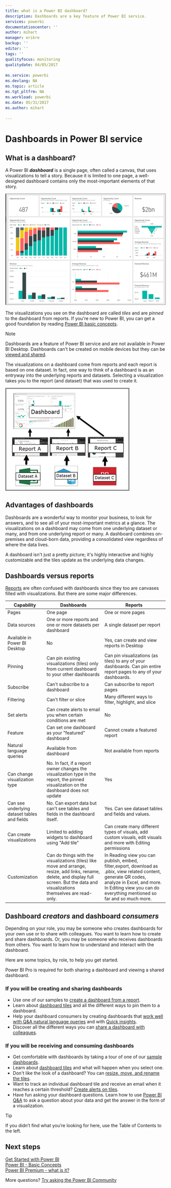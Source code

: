```yaml
---
title: what is a Power BI dashboard?
description: Dashboards are a key feature of Power BI service.
services: powerbi
documentationcenter: ''
author: mihart
manager: erikre
backup: ''
editor: ''
tags: ''
qualityfocus: monitoring
qualitydate: 04/05/2017

ms.service: powerbi
ms.devlang: NA
ms.topic: article
ms.tgt_pltfrm: NA
ms.workload: powerbi
ms.date: 05/31/2017
ms.author: mihart

---
```

# Dashboards in Power BI service
## What is a dashboard?
A Power BI ***dashboard*** is a single page, often called a canvas, that uses visualizations to tell a story. Because it is limited to one page, a well-designed dashboard contains only the most-important elements of that story.

![](media/service-dashboards/power-bi-dashboard2.png)

The visualizations you see on the dashboard are called *tiles* and are *pinned* to the dashboard from reports. If you're new to Power BI, you can get a good foundation by reading [Power BI basic concepts](service-basic-concepts.md).

> [!NOTE]
> Dashboards are a feature of Power BI service and are not available in Power BI Desktop. Dashboards can't be created on mobile devices but they can be [viewed and shared](powerbi-mobile-create-dashboard.md).
> 
> 

The visualizations on a dashboard come from reports and each report is based on one dataset. In fact, one way to think of a dashboard is as an entryway into the underlying reports and datasets. Selecting a visualization takes you to the report (and dataset) that was used to create it.

![](media/service-dashboards/power-bi-diagram.png)

## Advantages of dashboards
Dashboards are a wonderful way to monitor your business, to look for answers, and to see all of your most-important metrics at a glance. The visualizations on a dashboard may come from one underlying dataset or many, and from one underlying report or many. A dashboard combines on-premises and cloud-born data, providing a consolidated view regardless of where the data lives.

A dashboard isn't just a pretty picture; it's highly interactive and highly customizable and the tiles update as the underlying data changes.

## Dashboards versus reports
[Reports](powerbi-service-reports.md) are often confused with dashboards since they too are canvases filled with visualizations. But there are some major differences.

| **Capability** | **Dashboards** | **Reports** |
| --- | --- | --- |
| Pages |One page |One or more pages |
| Data sources |One or more reports and one or more datasets per dashboard |A single dataset per report |
| Available in Power BI Desktop |No |Yes, can create and view reports in Desktop |
| Pinning |Can pin existing visualizations (tiles) only from current dashboard to your other dashboards |Can pin visualizations (as tiles) to any of your dashboards. Can pin entire report pages to any of your dashboards. |
| Subscribe |Can't subscribe to a dashboard |Can subscribe to report pages |
| Filtering |Can't filter or slice |Many different ways to filter, highlight, and slice |
| Set alerts |Can create alerts to email you when certain conditions are met |No |
| Feature |Can set one dashboard as your "featured" dashboard |Cannot create a featured report |
| Natural language queries |Available from dashboard |Not available from reports |
| Can change visualization type |No. In fact, if a report owner changes the visualization type in the report, the pinned visualization on the dashboard does not update |Yes |
| Can see underlying dataset tables and fields |No. Can export data but can't see tables and fields in the dashboard itself. |Yes. Can see dataset tables and fields and values. |
| Can create visualizations |Limited to adding widgets to dashboard using "Add tile" |Can create many different types of visuals, add custom visuals, edit visuals and more with Editing permissions |
| Customization |Can do things with the visualizations (tiles) like move and arrange, resize, add links, rename, delete, and display full screen. But the data and visualizations themselves are read-only. |In Reading view you can publish, embed, filter,export, download as .pbix, view related content, generate QR codes, analyze in Excel, and more.  In Editing view you can do everything mentioned so far and so much more. |

## Dashboard ***creators*** and dashboard ***consumers***
Depending on your role, you may be someone who creates dashboards for your own use or to share with colleagues. You want to learn how to create and share dashboards. Or, you may be someone who receives dashboards from others. You want to learn how to understand and interact with the dashboard.

Here are some topics, by role, to help you get started.

Power BI Pro is required for both sharing a dashboard and viewing a shared dashboard.

### If you will be creating and sharing dashboards
* Use one of our samples to [create a dashboard from a report](service-dashboard-create.md).
* Learn about [dashboard tiles](service-dashboard-tiles.md) and all the different ways to pin them to a dashboard.
* Help your dashboard consumers by creating dashboards that [work well with Q&A natural language queries](powerbi-service-make-your-data-work-well-with-q-and-a.md) and with [Quick insights](powerbi-service-auto-insights-optimize.md).
* Discover all the different ways you can [share a dashboard with colleagues](service-how-to-collaborate-distribute-dashboards-reports.md).

### If you will be receiving and consuming dashboards
* Get comfortable with dashboards by taking a tour of one of our [sample dashboards](sample-tutorial-connect-to-the-samples.md).
* Learn about [dashboard tiles](service-dashboard-tiles.md) and what will happen when you select one.
* Don't like the look of a dashboard?  You can [resize, move, and rename the tiles](service-dashboard-edit-tile.md).
* Want to track an individual dashboard tile and receive an email when it reaches a certain threshold? [Create alerts on tiles](powerbi-service-set-data-alerts.md).
* Have fun asking your dashboard questions. Learn how to use [Power BI Q&A](powerbi-service-how-to-use-q-and-a.md) to ask a question about your data and get the answer in the form of a visualization.

> [!TIP]
> If you didn’t find what you’re looking for here, use the Table of Contents to the left.
> 
> 

## Next steps
[Get Started with Power BI](service-get-started.md)  
[Power BI - Basic Concepts](service-basic-concepts.md)  
[Power BI Premium - what is it?](service-premium.md)  

More questions? [Try asking the Power BI Community](http://community.powerbi.com/)

